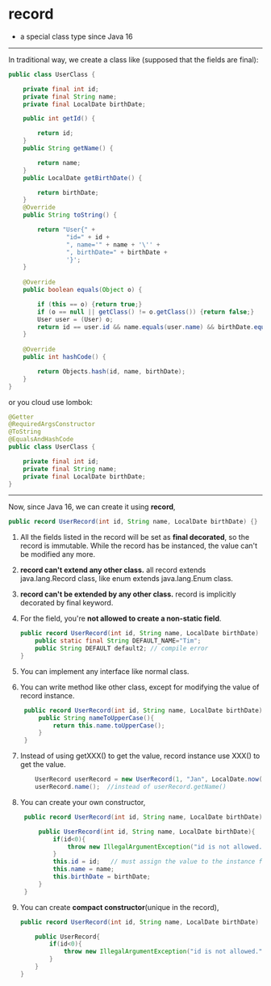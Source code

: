# record

- a special class type since Java 16

---

In traditional way, we create a class like (supposed that the fields are final):

```java
public class UserClass {

    private final int id;
    private final String name;
    private final LocalDate birthDate;

    public int getId() {

        return id;
    }
    public String getName() {

        return name;
    }
    public LocalDate getBirthDate() {

        return birthDate;
    }
    @Override
    public String toString() {

        return "User{" +
                "id=" + id +
                ", name='" + name + '\'' +
                ", birthDate=" + birthDate +
                '}';
    }
    
    @Override
    public boolean equals(Object o) {

        if (this == o) {return true;}
        if (o == null || getClass() != o.getClass()) {return false;}
        User user = (User) o;
        return id == user.id && name.equals(user.name) && birthDate.equals(user.birthDate);
    }
    
    @Override
    public int hashCode() {

        return Objects.hash(id, name, birthDate);
    }
}
```

or you cloud use lombok:

```java
@Getter
@RequiredArgsConstructor
@ToString
@EqualsAndHashCode
public class UserClass {

    private final int id;
    private final String name;
    private final LocalDate birthDate;
}
```

---

Now, since Java 16, we can create it using **record**,

```Java
public record UserRecord(int id, String name, LocalDate birthDate) {}
```

1. All the fields listed in the record will be set as **final decorated**, so the record is immutable. While the record has be instanced, the value can't be modified any more.
2. **record can't extend any other class.** all record extends java.lang.Record class, like enum extends java.lang.Enum class.
3. **record can't be extended by any other class.** record is implicitly decorated by final keyword.
4. For the field, you're **not allowed to create a non-static field**.

    ```java
    public record UserRecord(int id, String name, LocalDate birthDate) {
        public static final String DEFAULT_NAME="Tim";
        public String DEFAULT default2; // compile error
    }
    ```

5. You can implement any interface like normal class.
6. You can write method like other class, except for modifying the value of record instance.

   ```java
    public record UserRecord(int id, String name, LocalDate birthDate) {
        public String nameToUpperCase(){
            return this.name.toUpperCase();
        }
    }
    ```

7. Instead of using getXXX() to get the value, record instance use XXX() to get the value.

    ```java
        UserRecord userRecord = new UserRecord(1, "Jan", LocalDate.now());
        userRecord.name();  //instead of userRecord.getName()
    ```

8. You can create your own constructor,

   ```java
    public record UserRecord(int id, String name, LocalDate birthDate) {

        public UserRecord(int id, String name, LocalDate birthDate){
            if(id<0){
                throw new IllegalArgumentException("id is not allowed.");
            }
            this.id = id;   // must assign the value to the instance field
            this.name = name;
            this.birthDate = birthDate;
        }
    }
    ```

9. You can create **compact constructor**(unique in the record),

    ```java
    public record UserRecord(int id, String name, LocalDate birthDate) {

        public UserRecord{
            if(id<0){
                throw new IllegalArgumentException("id is not allowed.");
            }
        }
    }
    ```

